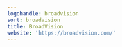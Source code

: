 ```yaml
---
logohandle: broadvision
sort: broadvision
title: BroadVision
website: 'https://broadvision.com/'
---
```

